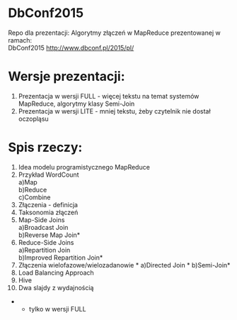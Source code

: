 # DbConf2015
Repo dla prezentacji: Algorytmy złączeń w MapReduce prezentowanej w ramach:  
DbConf2015 http://www.dbconf.pl/2015/pl/

# Wersje prezentacji:
1. Prezentacja w wersji FULL - więcej tekstu na temat systemów MapReduce, algorytmy klasy Semi-Join  
2. Prezentacja w wersji LITE - mniej tekstu, żeby czytelnik nie dostał oczopląsu

# Spis rzeczy:
1. Idea modelu programistycznego MapReduce  
2. Przykład WordCount  
	a)Map  
	b)Reduce  
	c)Combine  
3. Złączenia - definicja  
4. Taksonomia złączeń  
5. Map-Side Joins  
	a)Broadcast Join  
	b)Reverse Map Join*  
6. Reduce-Side Joins  
	a)Repartition Join  
	b)Improved Repartition Join*  
7. Złączenia wielofazowe/wielozadanowie *
	a)Directed Join  *
	b)Semi-Join*  
8. Load Balancing Approach  
9. Hive  
10. Dwa slajdy z wydajnością  

* - tylko w wersji FULL